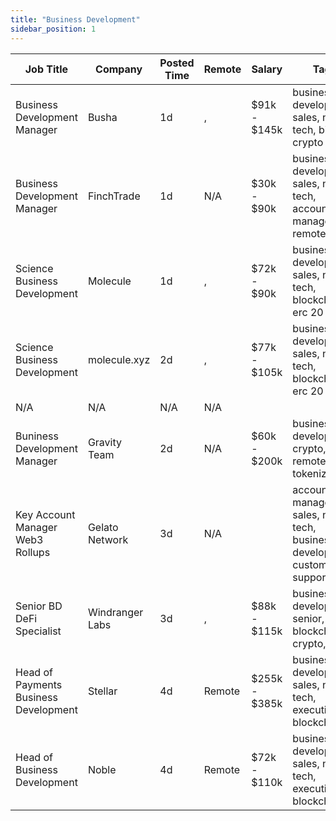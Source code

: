 ```yaml
---
title: "Business Development"
sidebar_position: 1
---
```


| Job Title | Company | Posted Time | Remote | Salary | Tags | Apply Link |
|-----------|---------|-------------|--------|--------|------|------------|
| Business Development Manager | Busha | 1d | , | $91k - $145k | business development, sales, non tech, bitcoin, crypto | [Apply](https://web3.career/business-development-manager-busha/98538) |
| Business Development Manager | FinchTrade | 1d | N/A | $30k - $90k | business development, sales, non tech, account manager, remote | [Apply](https://web3.career/business-development-manager-finchtrade/98516) |
| Science Business Development | Molecule | 1d | , | $72k - $90k | business development, sales, non tech, blockchain, erc 20 | [Apply](https://web3.career/science-business-development-molecule/98508) |
| Science Business Development | molecule.xyz | 2d | , | $77k - $105k | business development, sales, non tech, blockchain, erc 20 | [Apply](https://web3.career/science-business-development-molecule-xyz/98366) |
| N/A | N/A | N/A | N/A |  |  | [Apply](https://web3.career/metana) |
| Buniness Development Manager | Gravity Team | 2d | N/A | $60k - $200k | business development, crypto, remote, tokenization | [Apply](https://web3.career/buniness-development-manager-gravity-team/98320) |
| Key Account Manager Web3 Rollups | Gelato Network | 3d | N/A |  | account manager, sales, non tech, business development, customer support | [Apply](https://web3.career/key-account-manager-web3-rollups-gelato-network/98319) |
| Senior BD DeFi Specialist | Windranger Labs | 3d | , | $88k - $115k | business development, senior, blockchain, crypto, defi | [Apply](https://web3.career/senior-bd-defi-specialist-windrangerlabs/98299) |
| Head of Payments Business Development | Stellar | 4d | Remote | $255k - $385k | business development, sales, non tech, executive, blockchain | [Apply](https://web3.career/head-of-payments-business-development-stellar/97571) |
| Head of Business Development | Noble | 4d | Remote | $72k - $110k | business development, sales, non tech, executive, blockchain | [Apply](https://web3.career/head-of-business-development-noble/98131) |
